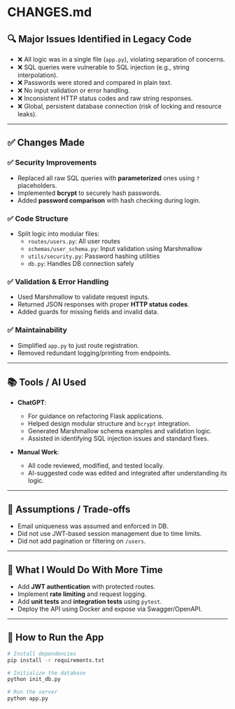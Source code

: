 # CHANGES.md

## 🔍 Major Issues Identified in Legacy Code

- ❌ All logic was in a single file (`app.py`), violating separation of concerns.
- ❌ SQL queries were vulnerable to SQL injection (e.g., string interpolation).
- ❌ Passwords were stored and compared in plain text.
- ❌ No input validation or error handling.
- ❌ Inconsistent HTTP status codes and raw string responses.
- ❌ Global, persistent database connection (risk of locking and resource leaks).

---

## ✅ Changes Made

### ✅ Security Improvements
- Replaced all raw SQL queries with **parameterized** ones using `?` placeholders.
- Implemented **bcrypt** to securely hash passwords.
- Added **password comparison** with hash checking during login.

### ✅ Code Structure
- Split logic into modular files:
  - `routes/users.py`: All user routes
  - `schemas/user_schema.py`: Input validation using Marshmallow
  - `utils/security.py`: Password hashing utilities
  - `db.py`: Handles DB connection safely

### ✅ Validation & Error Handling
- Used Marshmallow to validate request inputs.
- Returned JSON responses with proper **HTTP status codes**.
- Added guards for missing fields and invalid data.

### ✅ Maintainability
- Simplified `app.py` to just route registration.
- Removed redundant logging/printing from endpoints.

---

## 📚 Tools / AI Used

- **ChatGPT**:
  - For guidance on refactoring Flask applications.
  - Helped design modular structure and `bcrypt` integration.
  - Generated Marshmallow schema examples and validation logic.
  - Assisted in identifying SQL injection issues and standard fixes.

- **Manual Work**:
  - All code reviewed, modified, and tested locally.
  - AI-suggested code was edited and integrated after understanding its logic.

---

## 🧠 Assumptions / Trade-offs

- Email uniqueness was assumed and enforced in DB.
- Did not use JWT-based session management due to time limits.
- Did not add pagination or filtering on `/users`.

---

## 🚀 What I Would Do With More Time

- Add **JWT authentication** with protected routes.
- Implement **rate limiting** and request logging.
- Add **unit tests** and **integration tests** using `pytest`.
- Deploy the API using Docker and expose via Swagger/OpenAPI.

---

## 🔧 How to Run the App

```bash
# Install dependencies
pip install -r requirements.txt

# Initialize the database
python init_db.py

# Run the server
python app.py
